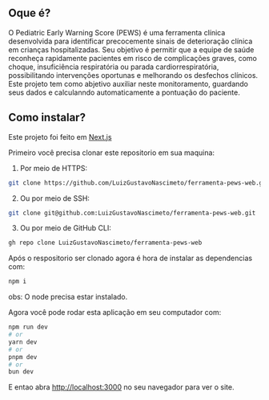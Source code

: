 ## Oque é?

O Pediatric Early Warning Score (PEWS) é uma ferramenta clínica desenvolvida para identificar precocemente sinais de deterioração clínica em crianças hospitalizadas. Seu objetivo é permitir que a equipe de saúde reconheça rapidamente pacientes em risco de complicações graves, como choque, insuficiência respiratória ou parada cardiorrespiratória, possibilitando intervenções oportunas e melhorando os desfechos clínicos. Este projeto tem como abjetivo auxiliar neste monitoramento, guardando seus dados e calculanndo automaticamente a pontuação do paciente.


## Como instalar?

Este projeto foi feito em [Next.js](https://nextjs.org)

Primeiro você precisa clonar este repositorio em sua maquina:
1. Por meio de HTTPS:
```bash
git clone https://github.com/LuizGustavoNascimeto/ferramenta-pews-web.git
```
2. Ou por meio de SSH:
```bash
git clone git@github.com:LuizGustavoNascimeto/ferramenta-pews-web.git
```
3. Ou por meio de GitHub CLI:
```bash
gh repo clone LuizGustavoNascimeto/ferramenta-pews-web
```

Após o respositorio ser clonado agora é hora de instalar as dependencias com:
```bash
npm i
```
obs: O node precisa estar instalado.

Agora você pode rodar esta aplicação em seu computador com:
```bash
npm run dev
# or
yarn dev
# or
pnpm dev
# or
bun dev
```

E entao abra [http://localhost:3000](http://localhost:3000) no seu navegador para ver o site.
